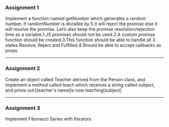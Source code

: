 ### Assignment 1

Implement a function named getNumber which generates a random number. If randomNumber is divisible by 5 it will reject the promise else it will resolve the promise. Let’s also keep the promise resolution/rejection time as a variable.1.JS promises should not be used.2.A custom promise function should be created.3.This function should be able to handle all 3 states Resolve, Reject and Fulfilled.4.Should be able to accept callbacks as props.

---

### Assignment 2

Create an object called Teacher derived from the Person class, and implement a method called teach which receives a string called subject, and prints out:[teacher's name]is now teaching[subject]

---

### Assignment 3

Implement Fibonacci Series with Iterators

